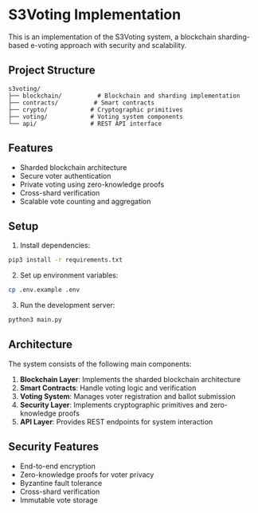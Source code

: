 # S3Voting Implementation

This is an implementation of the S3Voting system, a blockchain sharding-based e-voting approach with security and scalability.

## Project Structure

```
s3voting/
├── blockchain/          # Blockchain and sharding implementation
├── contracts/          # Smart contracts
├── crypto/            # Cryptographic primitives
├── voting/            # Voting system components
└── api/               # REST API interface
```

## Features

- Sharded blockchain architecture
- Secure voter authentication
- Private voting using zero-knowledge proofs
- Cross-shard verification
- Scalable vote counting and aggregation

## Setup

1. Install dependencies:
```bash
pip3 install -r requirements.txt
```

2. Set up environment variables:
```bash
cp .env.example .env
```

3. Run the development server:
```bash
python3 main.py
```

## Architecture

The system consists of the following main components:

1. **Blockchain Layer**: Implements the sharded blockchain architecture
2. **Smart Contracts**: Handle voting logic and verification
3. **Voting System**: Manages voter registration and ballot submission
4. **Security Layer**: Implements cryptographic primitives and zero-knowledge proofs
5. **API Layer**: Provides REST endpoints for system interaction

## Security Features

- End-to-end encryption
- Zero-knowledge proofs for voter privacy
- Byzantine fault tolerance
- Cross-shard verification
- Immutable vote storage 

